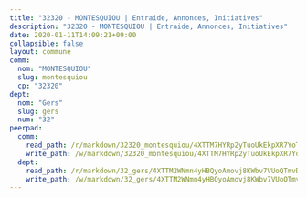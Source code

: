 ```yaml
---
title: "32320 - MONTESQUIOU | Entraide, Annonces, Initiatives"
description: "32320 - MONTESQUIOU | Entraide, Annonces, Initiatives"
date: 2020-01-11T14:09:21+09:00
collapsible: false
layout: commune
comm:
  nom: "MONTESQUIOU"
  slug: montesquiou
  cp: "32320"
dept:
  nom: "Gers"
  slug: gers
  num: "32"
peerpad:
  comm:
    read_path: /r/markdown/32320_montesquiou/4XTTM7HYRp2yTuoUkEkpXR7YoTtre3Ha3bHfNHbEw51Fbf5nX
    write_path: /w/markdown/32320_montesquiou/4XTTM7HYRp2yTuoUkEkpXR7YoTtre3Ha3bHfNHbEw51Fbf5nX-K3TgTwvrRXBuQkdQM8FoP1zn1QCyRjLzAb8aHAPYLru4rJi8dMj1prT35CFN1KuVyX3SPfWbs1JHYWeWSyuphCGh2825CifufC8DN98YroRrAtQY75t5WqEQHXygomffRYXVo82B
  dept:
    read_path: /r/markdown/32_gers/4XTTM2WNmn4yHBQyoAmovj8KWbv7VUoQTmvDpdT3o124AgWEe
    write_path: /w/markdown/32_gers/4XTTM2WNmn4yHBQyoAmovj8KWbv7VUoQTmvDpdT3o124AgWEe-K3TgUpYJfQLfW5uoLbdwErZNx29AEkCAso1EvCZzqaD3z7aQWWvGchjPJifpsj2b2MrnxAXUWCQXyv6K9rEMDPiEmuqTRE8ziuYLh1MUbtQUwwoYxV2abqSdJr66fFRHJZtY62y8
---
```


